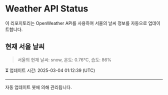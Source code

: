 
# Weather API Status

이 리포지토리는 OpenWeather API를 사용하여 서울의 날씨 정보를 자동으로 업데이트합니다.

## 현재 서울 날씨
> 서울의 현재 날씨: snow, 온도: 0.76°C, 습도: 86%

⏳ 업데이트 시간: 2025-03-04 01:12:39 (UTC)

---
자동 업데이트 봇에 의해 관리됩니다.
